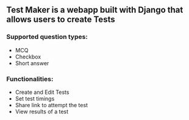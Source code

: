 ## Test Maker is a webapp built with Django that allows users to create Tests

### Supported question types: 
- MCQ
- Checkbox
- Short answer

### Functionalities:
- Create and Edit Tests
- Set test timings
- Share link to attempt the test
- View results of a test
